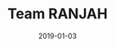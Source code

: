 ---
title: 'Team RANJAH'
date: '2019-01-03'
client: 'WeTransfer'
ontwerpvraag: ''
members:
    -   name: Noa  oest
    -   name: Anastasia Beenhakker
    -   name: Henri van der Stelt
    -   name: Rosalie Sturkenboom
    -   name: Jelle Verveer
miro: 'uXjVOab5kV8=/?invite_link_id=724867764591'
visual: ''
youtube: ''
teams: ''
---